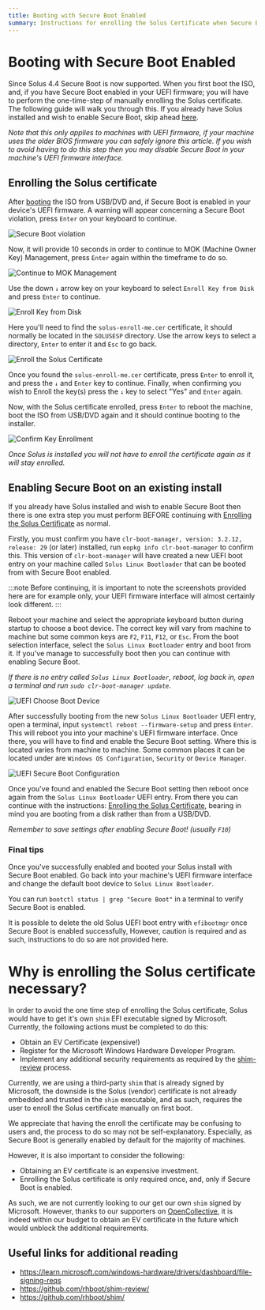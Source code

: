 ```yaml
---
title: Booting with Secure Boot Enabled
summary: Instructions for enrolling the Solus Certificate when Secure Boot is enabled
---
```


# Booting with Secure Boot Enabled

Since Solus 4.4 Secure Boot is now supported. When you first boot the ISO, and, if you have Secure Boot enabled in your UEFI firmware; you will have to perform the one-time-step of manually enrolling the Solus certificate. The following guide will walk you through this. If you already have Solus installed and wish to enable Secure Boot, skip ahead [here](#enabling-secure-boot-on-an-existing-install).

<em>Note that this only applies to machines with UEFI firmware, if your machine uses the older BIOS firmware you can safely ignore this article. If you wish to avoid having to do this step then you may disable Secure Boot in your machine's UEFI firmware interface.</em>

## Enrolling the Solus certificate

After [booting](/docs/user/quick-start/installation/#boot-the-media) the ISO from USB/DVD and, if Secure Boot is enabled in your device's UEFI firmware. A warning will appear concerning a Secure Boot violation, press `Enter` on your keyboard to continue.

![Secure Boot violation](1-secure-boot-violation.png)

Now, it will provide 10 seconds in order to continue to MOK (Machine Owner Key) Management, press `Enter` again within the timeframe to do so.

![Continue to MOK Management](2-perform-mok-management.png)

Use the down `↓` arrow key on your keyboard to select `Enroll Key from Disk` and press `Enter` to continue.

![Enroll Key from Disk](3-enroll-key-from-disk.png)

Here you'll need to find the `solus-enroll-me.cer` certificate, it should normally be located in the `SOLUSESP` directory. Use the arrow keys to select a directory, `Enter` to enter it and `Esc` to go back.

![Enroll the Solus Certificate](4-enrolling-the-solus-certificate.png)

Once you found the `solus-enroll-me.cer` certificate, press `Enter` to enroll it, and press the `↓` and `Enter` key to continue. Finally, when confirming you wish to Enroll the key(s) press the `↓` key to select "Yes" and `Enter` again.

Now, with the Solus certificate enrolled, press `Enter` to reboot the machine, boot the ISO from USB/DVD again and it should continue booting to the installer.

![Confirm Key Enrollment](5-confirm-key-enrollment.png)

<em>Once Solus is installed you will not have to enroll the certificate again as it will stay enrolled.</em>

## Enabling Secure Boot on an existing install

If you already have Solus installed and wish to enable Secure Boot then there is one extra step you must perform BEFORE continuing with [Enrolling the Solus Certificate](#enrolling-the-solus-certificate) as normal.

Firstly, you must confirm you have `clr-boot-manager, version: 3.2.12, release: 29` (or later) installed, run `eopkg info clr-boot-manager` to confirm this. This version of `clr-boot-manager` will have created a new UEFI boot entry on your machine called `Solus Linux Bootloader` that can be booted from with Secure Boot enabled.

:::note Before continuing, it is important to note the screenshots provided here are for example only, your UEFI firmware interface will almost certainly look different.
:::

Reboot your machine and select the appropriate keyboard button during startup to choose a boot device. The correct key will vary from machine to machine but some common keys are `F2`, `F11`, `F12`, or `Esc`. From the boot selection interface, select the `Solus Linux Bootloader` entry and boot from it. If you've manage to successfully boot then you can continue with enabling Secure Boot.

<em>If there is no entry called `Solus Linux Bootloader`, reboot, log back in, open a terminal and run `sudo clr-boot-manager update`.</em>

![UEFI Choose Boot Device](uefi-choosing-boot-device.png)

After successfully booting from the new `Solus Linux Bootloader` UEFI entry, open a terminal, input `systemctl reboot --firmware-setup` and press `Enter`. This will reboot you into your machine's UEFI firmware interface. Once there, you will have to find and enable the Secure Boot setting. Where this is located varies from machine to machine. Some common places it can be located under are `Windows OS Configuration`, `Security` or `Device Manager`.

![UEFI Secure Boot Configuration](uefi-secure-boot-configuration.png)

Once you've found and enabled the Secure Boot setting then reboot once again from the `Solus Linux Bootloader` UEFI entry. From there you can continue with the instructions: [Enrolling the Solus Certificate](#enrolling-the-solus-certificate), bearing in mind you are booting from a disk rather than from a USB/DVD.

<em> Remember to save settings after enabling Secure Boot! (usually `F10`)</em>

### Final tips

Once you've successfully enabled and booted your Solus install with Secure Boot enabled. Go back into your machine's UEFI firmware interface and change the default boot device to `Solus Linux Bootloader`.

You can run `bootctl status | grep "Secure Boot"` in a terminal to verify Secure Boot is enabled.

It is possible to delete the old Solus UEFI boot entry with `efibootmgr` once Secure Boot is enabled successfully, However, caution is required and as such, instructions to do so are not provided here.

# Why is enrolling the Solus certificate necessary?

In order to avoid the one time step of enrolling the Solus certificate, Solus would have to get it's own `shim` EFI executable signed by Microsoft. Currently, the following actions must be completed to do this:

- Obtain an EV Certificate (expensive!)
- Register for the Microsoft Windows Hardware Developer Program.
- Implement any additional security requirements as required by the [shim-review](https://github.com/rhboot/shim-review/) process.

Currently, we are using a third-party `shim` that is already signed by Microsoft, the downside is the Solus (vendor) certificate is not already embedded and trusted in the `shim` executable, and as such, requires the user to enroll the Solus certificate manually on first boot.

We appreciate that having the enroll the certificate may be confusing to users and, the process to do so may not be self-explanatory. Especially, as Secure Boot is generally enabled by default for the majority of machines.

However, it is also important to consider the following:

- Obtaining an EV certificate is an expensive investment.
- Enrolling the Solus certificate is only required once, and, only if Secure Boot is enabled.

As such, we are not currently looking to our get our own `shim` signed by Microsoft. However, thanks to our supporters on [OpenCollective](https://opencollective.com/getsolus), it is indeed within our budget to obtain an EV certificate in the future which would unblock the additional requirements.

## Useful links for additional reading

- https://learn.microsoft.com/windows-hardware/drivers/dashboard/file-signing-reqs
- https://github.com/rhboot/shim-review/
- https://github.com/rhboot/shim/
